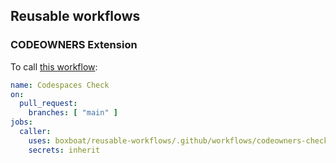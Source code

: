 ## Reusable workflows

### CODEOWNERS Extension

To call [this workflow](.github/workflows/codeowners-check.yml):

```yaml
name: Codespaces Check
on:
  pull_request:
    branches: [ "main" ]
jobs:
  caller:
    uses: boxboat/reusable-workflows/.github/workflows/codeowners-check.yml@main
    secrets: inherit
```
